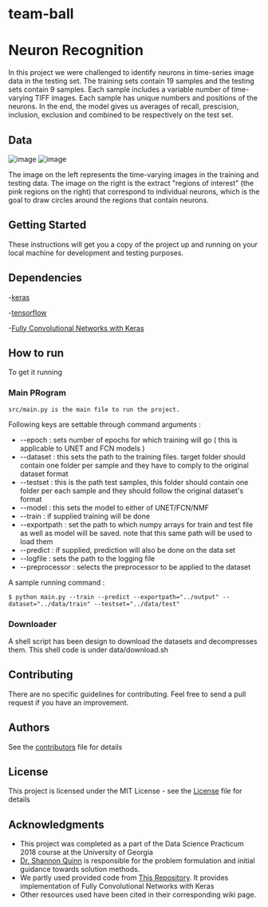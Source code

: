 # team-ball

# Neuron Recognition  

In this project we were challenged to identify neurons in time-series image data in the testing set. The training sets contain 19 samples and the testing sets contain 9 samples. Each sample includes a variable number of time-varying TIFF images. Each sample has unique numbers and positions of the neurons. In the end, the model gives us averages of recall, prescision, inclusion, exclusion and combined to be  respectively on the test set.

## Data    
![image](https://camo.githubusercontent.com/8b0a462a43fcab3e83992d7b4aed5a92feda0dc7/687474703a2f2f6e6575726f66696e6465722e636f64656e6575726f2e6f72672f636f6d706f6e656e74732f6173736574732f6d6f7669652e676966)
![image](https://camo.githubusercontent.com/21fcbc0a48052b77af30d741b71a736dbf9ed4b0/687474703a2f2f6e6575726f66696e6465722e636f64656e6575726f2e6f72672f636f6d706f6e656e74732f6173736574732f7a6f6f6d696e672e676966)    

The image on the left represents the time-varying images in the training and testing data. The image on the right is the extract "regions of interest" (the pink regions on the right) that correspond to individual neurons, which is the goal to draw circles around the regions that contain neurons.

## Getting Started

These instructions will get you a copy of the project up and running on your local machine for development and testing 
purposes.

## Dependencies
-[keras](https://keras.io/#installation)

-[tensorflow](https://www.tensorflow.org/install/)

-[Fully Convolutional Networks with Keras](https://github.com/JihongJu/keras-fcn)

## How to run
To get it running
### Main PRogram 
    src/main.py is the main file to run the project.
     
Following keys are settable through command arguments :
     
* --epoch : sets number of epochs for which training will go ( this is applicable to UNET and FCN models )
* --dataset : this sets the path to the training files. target folder should contain one folder per sample and they have to comply to the original dataset format
* --testset : this is the path test samples, this folder should contain one folder per each sample and they should follow the original dataset's format
* --model : this sets the model to either of UNET/FCN/NMF 
* --train : if supplied training will be done 
* --exportpath : set the path to which numpy arrays for train and test file as well as model will be saved. note that this same path will be used to load them 
* --predict : if supplied, prediction will also be done on the data set
* --logfile : sets the path to the logging file 
* --preprocessor : selects the preprocessor to be applied to the dataset 

A sample running command : 
    
    $ python main.py --train --predict --exportpath="../output" --dataset="../data/train" --testset="../data/test"

### Downloader 

A shell script has been design to download the datasets and decompresses them. This shell code is  under data/download.sh

## Contributing

There are no specific guidelines for contributing.  Feel free to send a pull request if you have an improvement.


## Authors

See the [contributors](./CONTRIBUTORS.md) file for details

## License

This project is licensed under the MIT License - see the [License](./LICENSE) file for details

## Acknowledgments

* This project was completed as a part of the Data Science Practicum 2018 course at the University of Georgia
* [Dr. Shannon Quinn](https://github.com/magsol)
 is responsible for the problem formulation and initial guidance towards solution methods.
* We partly used provided code from [This Repository](https://github.com/JihongJu/keras-fcn).
It provides implementation of Fully Convolutional Networks with Keras
* Other resources used have been cited in their corresponding wiki page. 

